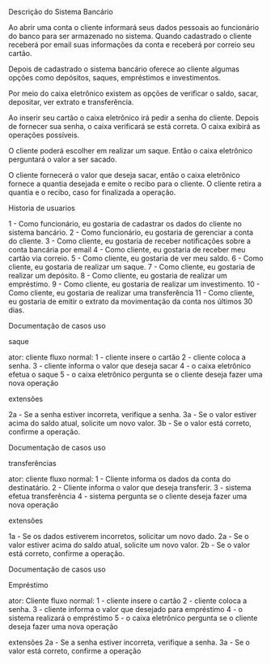 Descrição do Sistema Bancário

Ao abrir uma conta o cliente informará seus dados pessoais ao funcionário do banco para ser armazenado no sistema. Quando cadastrado o cliente receberá por email suas informações da conta e receberá por correio seu cartão.

Depois de cadastrado o sistema bancário oferece ao cliente algumas opções como depósitos, saques, empréstimos e investimentos. 

Por meio do caixa eletrônico existem as opções de verificar o saldo,  sacar, depositar, ver extrato e transferência.

Ao inserir seu cartão o caixa eletrônico irá pedir a senha do cliente. Depois de fornecer sua senha, o caixa verificará se está correta. O caixa exibirá as operações possíveis.

O cliente poderá escolher em realizar um saque. Então o caixa eletrônico perguntará o valor a ser sacado. 

O cliente fornecerá o valor que deseja sacar, então o caixa eletrônico fornece a quantia desejada e emite o recibo para o cliente. O cliente retira a quantia e o recibo, caso for finalizada a operação.

Historia de usuarios

1 - Como funcionário, eu gostaria de cadastrar os dados do cliente no sistema bancário.
2 - Como funcionário, eu gostaria de gerenciar a conta do cliente.
3 - Como cliente, eu gostaria de receber notificações sobre a conta bancária por email
4 - Como cliente, eu gostaria de receber meu cartão via correio.
5 - Como cliente, eu gostaria de ver meu saldo.
6 - Como cliente, eu gostaria de realizar um saque.
7 - Como cliente, eu gostaria de realizar um depósito.
8 - Como cliente, eu gostaria de realizar um empréstimo.
9 - Como cliente, eu gostaria de realizar um investimento.
10 - Como cliente, eu gostaria de realizar uma transferência
11 - Como cliente, eu gostaria de emitir o extrato da movimentação da conta nos últimos 30 dias.

Documentação de casos uso 
 
saque

ator: cliente
fluxo normal: 
1 - cliente insere o cartão
2 - cliente coloca a senha.
3 - cliente informa o valor que deseja sacar
4 - o caixa eletrônico efetua o saque
5 - o caixa eletrônico pergunta se o cliente deseja fazer uma nova operação

extensões

2a - Se a senha estiver incorreta, verifique a senha.
3a - Se o valor estiver acima do saldo atual, solicite um novo valor.
3b - Se o valor está correto, confirme a operação.



Documentação de casos uso 
 
transferências

ator: cliente
fluxo normal: 
1 - Cliente informa os dados da conta do destinatário.
2 - Cliente informa o valor que deseja transferir.
3 - sistema efetua transferência
4 - sistema pergunta se o cliente deseja fazer uma nova operação

extensões

1a - Se os dados estiverem incorretos, solicitar um novo dado.
2a - Se o valor estiver acima do saldo atual, solicite um novo valor.
2b - Se o valor está correto, confirme a operação.

Documentação de casos uso 
 
Empréstimo

ator: Cliente 
fluxo normal:
1 - cliente insere o cartão
2 - cliente coloca a senha.
3 - cliente informa o valor que desejado para empréstimo
4 - o sistema realizará o empréstimo 
5 - o caixa eletrônico pergunta se o cliente deseja fazer uma nova operação

extensões
2a - Se a senha estiver incorreta, verifique a senha.
3a - Se o valor está correto, confirme a operação
